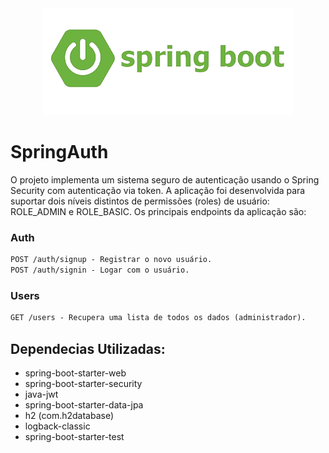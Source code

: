<div align="center">
  <a><img src="logo.png" width="400" alt="SpringBoot" /></a>
</div>

# SpringAuth
O projeto implementa um sistema seguro de autenticação usando o Spring Security 
com autenticação via token. A aplicação foi desenvolvida para suportar dois níveis 
distintos de permissões (roles) de usuário: ROLE_ADMIN e ROLE_BASIC. Os principais 
endpoints da aplicação são:

### Auth
```markdown
POST /auth/signup - Registrar o novo usuário.
POST /auth/signin - Logar com o usuário.
```
### Users
```markdown
GET /users - Recupera uma lista de todos os dados (administrador).
```

## Dependecias Utilizadas:
- spring-boot-starter-web
- spring-boot-starter-security
- java-jwt
- spring-boot-starter-data-jpa
- h2 (com.h2database)
- logback-classic
- spring-boot-starter-test
